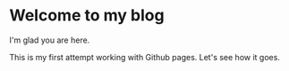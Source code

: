 # Welcome to my blog

I'm glad you are here. 

This is my first attempt working with Github pages. Let's see how it goes.
